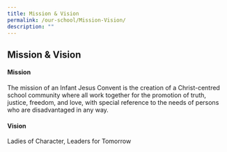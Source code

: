 ```yaml
---
title: Mission & Vision
permalink: /our-school/Mission-Vision/
description: ""
---
```

## Mission & Vision

#### Mission


The mission of an Infant Jesus Convent is the creation of a Christ-centred school community where all work together for the promotion of truth, justice, freedom, and love, with special reference to the needs of persons who are disadvantaged in any way.

#### Vision

Ladies of Character, Leaders for Tomorrow